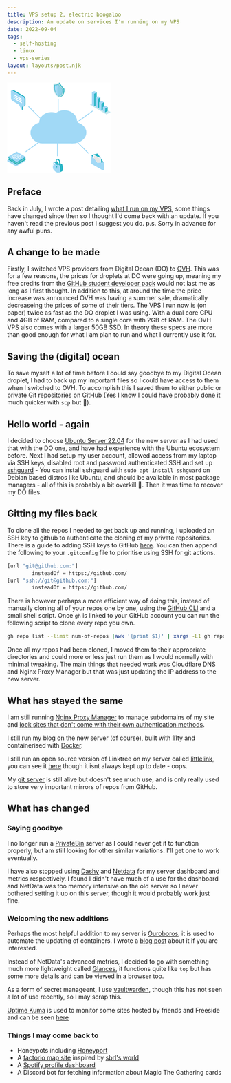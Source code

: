 ```yaml
---
title: VPS setup 2, electric boogaloo
description: An update on services I'm running on my VPS
date: 2022-09-04
tags:
  - self-hosting
  - linux
  - vps-series
layout: layouts/post.njk
---
```


![](/img/cloud.png)

## Preface

Back in July, I wrote a post detailing [what I run on my VPS](https://blog.crimsontome.com/posts/my-current-vps-setup), some things have changed since then so I thought I'd come back with an update. If you haven't read the previous post I suggest you do. p.s. Sorry in advance for any awful puns.

## A change to be made

Firstly, I switched VPS providers from Digital Ocean (DO) to [OVH](ovhcloud.com/). This was for a few reasons, the prices for droplets at DO were going up, meaning my free credits from the [GitHub student developer pack](https://education.github.com/pack) would not last me as long as I first thought. In addition to this, at around the time the price increase was announced OVH was having a summer sale, dramatically decreaseing the prices of some of their tiers. The VPS I run now is (on paper) twice as fast as the DO droplet I was using. With a dual core CPU and 4GB of RAM, compared to a single core with 2GB of RAM. The OVH VPS also comes with a larger 50GB SSD. In theory these specs are more than good enough for what I am plan to run and what I currently use it for.

## Saving the (digital) ocean

To save myself a lot of time before I could say goodbye to my Digital Ocean droplet, I had to back up my important files so I could have access to them when I switched to OVH. To accomplish this I saved them to either public or private Git repositories on GitHub (Yes I know I could have probably done it much quicker with `scp` but 🤫).

## Hello world - again

I decided to choose [Ubuntu Server 22.04](https://ubuntu.com/download/server) for the new server as I had used that with the DO one, and have had experience with the Ubuntu ecosystem before. Next I had setup my user account, allowed access from my laptop via SSH keys, disabled root and password authenticated SSH and set up [sshguard](https://sshguard.net/) - You can install sshguard with `sudo apt install sshguard` on Debian based distros like Ubuntu, and should be available in most package managers - all of this is probably a bit overkill 🤔. Then it was time to recover my DO files.

## Gitting my files back

To clone all the repos I needed to get back up and running, I uploaded an SSH key to github to authenticate the cloning of my private repositories. There is a guide to adding SSH keys to GitHub [here](https://docs.github.com/en/authentication/connecting-to-github-with-ssh/adding-a-new-ssh-key-to-your-github-account). You can then append the following to your `.gitconfig` file to prioritise using SSH for git actions.

```sh
[url "git@github.com:"]
        insteadOf = https://github.com/
[url "ssh://git@github.com:"]
        insteadOf = https://github.com/

```

There is however perhaps a more efficient way of doing this, instead of manually cloning all of your repos one by one, using the [GitHub CLI](https://cli.github.com/) and a small shell script. Once `gh` is linked to your GitHub account you can run the following script to clone every repo you own.

```sh
gh repo list --limit num-of-repos |awk '{print $1}' | xargs -L1 gh repo clone
```

Once all my repos had been cloned, I moved them to their appropriate directories and could more or less just run them as I would normally with minimal tweaking. The main things that needed work was Cloudflare DNS and Nginx Proxy Manager but that was just updating the IP address to the new server.

## What has stayed the same

I am still running [Nginx Proxy Manager](https://nginxproxymanager.com/) to manage subdomains of my site and [lock sites that don't come with their own authentication methods](https://blog.crimsontome.com/posts/locking-sites-with-nginx-proxy-manager/).

I still run my blog on the new server (of course), built with [11ty](https://www.11ty.dev/) and containerised with [Docker](https://www.docker.com/).

I still run an open source version of Linktree on my server called [littlelink](https://github.com/techno-tim/littlelink-server), you can see it [here](https://links.crimsontome.com/) though it isnt always kept up to date - oops.

My [git server](https://git.crimsontome.com) is still alive but doesn't see much use, and is only really used to store very important mirrors of repos from GitHub.

## What has changed

### Saying goodbye

I no longer run a [PrivateBin](https://privatebin.info/) server as I could never get it to function properly, but am still looking for other similar variations. I'll get one to work eventually.

I have also stopped using [Dashy](https://dashy.to/) and [Netdata](https://github.com/netdata/netdata) for my server dashboard and metrics respectively. I found I didn't have much of a use for the dashboard and NetData was too memory intensive on the old server so I never bothered setting it up on this server, though it would probably work just fine.

### Welcoming the new additions

Perhaps the most helpful addition to my server is [Ouroboros](https://github.com/pyouroboros/ouroboros), it is used to automate the updating of containers. I wrote a [blog post](https://blog.crimsontome.com/posts/automating-container-updates-with-ouroboros/) about it if you are interested.

Instead of NetData's advanced metrics, I decided to go with something much more lightweight called [Glances](https://github.com/nicolargo/glances), it functions quite like `top` but has some more details and can be viewed in a browser too.

As a form of secret manageent, I use [vaultwarden](https://github.com/dani-garcia/vaultwarden/), though this has not seen a lot of use recently, so I may scrap this.

[Uptime Kuma](https://github.com/louislam/uptime-kuma) is used to monitor some sites hosted by friends and Freeside and can be seen [here](https://uptime.crimsontome.com/status/uptime)

### Things I may come back to

- Honeypots including [Honeyport](https://github.com/securitygeneration/Honeyport)
- A [factorio map site](https://github.com/ProkopRandacek/FactorioFotograf) inspired by [sbrl's world](https://public.mooncarrot.space/Mazeworld64/)
- A [Spotify profile dashboard](https://github.com/Yooooomi/your_spotify)
- A Discord bot for fetching information about Magic The Gathering cards
